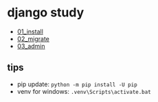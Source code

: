 # django study

- [01_install](READMES/01_install.md)
- [02_migrate](READMES/02_migrate.md)
- [03_admin](READMES/03_admin.md)

## tips

- pip update: `python -m pip install -U pip`
- venv for windows: `.venv\Scripts\activate.bat`
